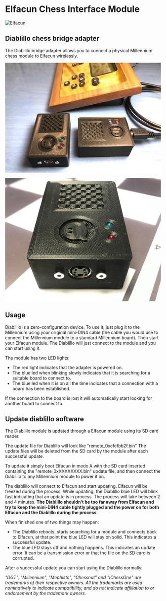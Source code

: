 # Elfacun Chess Interface Module

![Elfacun](./images/pic7.jpg)

## Diablillo chess bridge adapter

The Diablillo bridge adapter allows you to connect a physical Millennium chess module to Elfacun wirelessly.

![Brocoli](./images/DIABLILLO_3.png)

![Brocoli](./images/DIABLILLO_1.png)



## Usage

Diablillo is a zero-configuration device. To use it, just plug it to the Millennium using your original mini-DIN4 cable (the cable you would use to connect the Millennium module to a standard Millennium board). Then start your Elfacun module. The Diablillo will just connect to the module and you can start using it.

The module has two LED lights:

* The red light indicates that the adapter is powered on.
* The blue led when blinking slowly indicates that it is searching for a suitable board to connect to.
* The blue led when it is on all the time indicates that a connection with a board has been established.

If the connection to the board is lost it will automatically start looking for another board to connect to.

## Update diablillo software

The Diablillo module is updated through a Elfacun module using its SD card reader.

The update file for Diablillo will look like "remote_0xcfcfbb2f.bin" The update files will be deleted from the SD card by the module after each successful update.

To update it simply boot Elfacun in mode A with the SD card inserted containing the "remote_0xXXXXXXXX.bin" update file, and then connect the Diablillo to any Millennium module to power it on.

The diablillo will connect to Elfacun and start updating. Elfacun will be freezed during the process. While updating, the Diablillo blue LED will blink fast indicating that an update is in process. The process will take between 2 and 4 minutes. __The Diablillo shouldn't be too far away from Elfacun and try to keep the mini-DIN4 cable tightly plugged and the power on for both Elfacun and the Diablillo during the process__.

When finished one of two things may happen:

* The Diablillo reboots, starts searching for a module and connects back to Elfacun, at that point the blue LED will stay on solid. This indicates a successful update.
* The blue LED stays off and nothing happens. This indicates an update error. It can be a transmission error or that the file on the SD card is corrupted.

After a successful update you can start using the Diablillo normally.


_"DGT", "Millennium", "Mephisto", "Chessnut" and "IChessOne" are trademarks of their respective owners.
All the trademarks are used nominatively to indicate compatibility, and do not indicate affiliation to or endorsement by the trademark owners._
